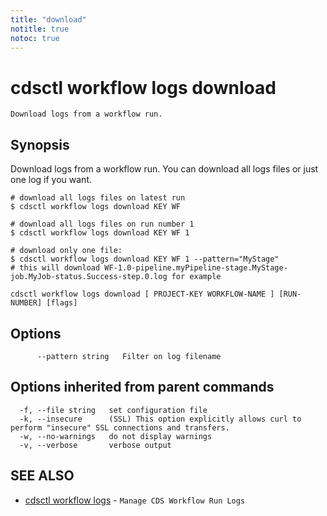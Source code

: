 ```yaml
---
title: "download"
notitle: true
notoc: true
---
```

# cdsctl workflow logs download

`Download logs from a workflow run.`

## Synopsis

Download logs from a workflow run. You can download all logs files or just one log if you want.

	# download all logs files on latest run
	$ cdsctl workflow logs download KEY WF

	# download all logs files on run number 1
	$ cdsctl workflow logs download KEY WF 1

	# download only one file:
	$ cdsctl workflow logs download KEY WF 1 --pattern="MyStage"
	# this will download WF-1.0-pipeline.myPipeline-stage.MyStage-job.MyJob-status.Success-step.0.log for example



```
cdsctl workflow logs download [ PROJECT-KEY WORKFLOW-NAME ] [RUN-NUMBER] [flags]
```

## Options

```
      --pattern string   Filter on log filename
```

## Options inherited from parent commands

```
  -f, --file string   set configuration file
  -k, --insecure      (SSL) This option explicitly allows curl to perform "insecure" SSL connections and transfers.
  -w, --no-warnings   do not display warnings
  -v, --verbose       verbose output
```

## SEE ALSO

* [cdsctl workflow logs](/docs/components/cdsctl/workflow/logs/)	 - `Manage CDS Workflow Run Logs`

